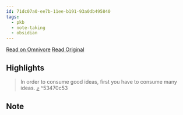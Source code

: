 ```yaml
---
id: 71dc07a0-ee7b-11ee-b191-93a0db495840
tags:
  - pkb
  - note-taking
  - obsidian
---
```


[Read on Omnivore](https://omnivore.app/me/the-secret-power-of-read-it-later-apps)
[Read Original](https://fortelabs.co/blog/the-secret-power-of-read-it-later-apps)

## Highlights

> In order to consume good ideas, first you have to consume many ideas. [⤴️](https://omnivore.app/me/the-secret-power-of-read-it-later-apps#53470c53-e58e-440a-97cc-b7b53566b537)  ^53470c53


## Note
